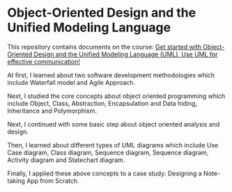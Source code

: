 # Object-Oriented Design and the Unified Modeling Language

This repository contains documents on the course: [Get started with Object-Oriented Design and the Unified Modeling Language (UML). Use UML for effective communication!](https://www.udemy.com/course/uml-and-object-oriented-design-foundations/)

At first, I learned about two software development methodologies which include Waterfall model and Agile Approach.

Next, I studied the core concepts about object oriented programming which include Object, Class, Abstraction, Encapsulation and Data hiding, Inheritance and Polymorphism.

Next, I continued with some basic step about object oriented analysis and design. 

Then, I learned about different types of UML diagrams which include Use Case diagram, Class diagram, Sequence diagram, Sequence diagram, Activity diagram and Statechart diagram.

Finally, I applied these above concepts to a case study: Designing a Note-taking App from Scratch.